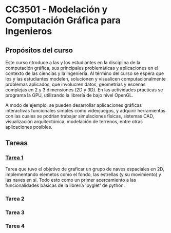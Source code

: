 # CC3501 - Modelación y Computación Gráfica para Ingenieros

## Propósitos del curso

Este curso ntroduce a las y los estudiantes
en la disciplina de la computación gráfica, sus principales problemáticas y aplicaciones en el
contexto de las ciencias y la ingeniería. Al término del curso se espera que los y las estudiantes
modelen, solucionen y visualicen computacionalmente problemas aplicados, que involucren
datos, geometrías y escenas complejas en 2 y 3 dimensiones (2D y 3D). En las actividades
prácticas se programa la GPU, utilizando la librería de bajo nivel OpenGL.

A modo de ejemplo, se pueden desarrollar aplicaciones gráficas interactivas funcionales
simples como videojuegos, y adquirir herramientas con las cuales se podrían trabajar
simulaciones físicas, sistemas CAD, visualización arquitectónica, modelación de terrenos,
entre otras aplicaciones posibles.

## Tareas

### [Tarea 1](https://github.com/TheMilanMiracle/modelacion-y-computacion-grafica-para-ingenieros-2023-1/tree/main/t1)

Tarea que tuvo el objetivo de graficar un grupo de naves espaciales en 2D, implementando elemetos como el fondo, las estrellas (y su movimiento) y las naves en sí. Todo esto como un primer acercamiento a las funcionalidades básicas de la librería 'pyglet' de python.

### Tarea 2

### Tarea 3

### Tarea 4


